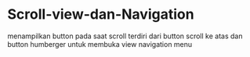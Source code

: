 # Scroll-view-dan-Navigation
menampilkan button pada saat scroll terdiri dari button scroll ke atas dan button humberger untuk membuka view navigation menu
